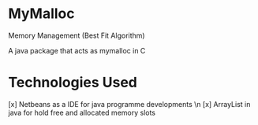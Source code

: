 # MyMalloc
Memory Management (Best Fit Algorithm)

A java package that acts as mymalloc in C

# Technologies Used

[x] Netbeans as a IDE for java programme developments \n
[x] ArrayList in java for hold free and allocated memory slots
